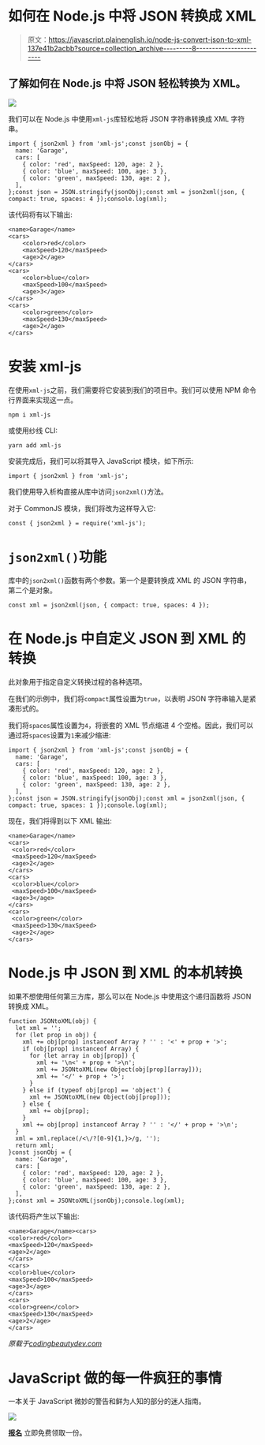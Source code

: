 # 如何在 Node.js 中将 JSON 转换成 XML

> 原文：<https://javascript.plainenglish.io/node-js-convert-json-to-xml-137e41b2acbb?source=collection_archive---------8----------------------->

## 了解如何在 Node.js 中将 JSON 轻松转换为 XML。

![](img/70d0a7b5b513265bd8beee46cb131474.png)

我们可以在 Node.js 中使用`xml-js`库轻松地将 JSON 字符串转换成 XML 字符串。

```
import { json2xml } from 'xml-js';const jsonObj = {
  name: 'Garage',
  cars: [
    { color: 'red', maxSpeed: 120, age: 2 },
    { color: 'blue', maxSpeed: 100, age: 3 },
    { color: 'green', maxSpeed: 130, age: 2 },
  ],
};const json = JSON.stringify(jsonObj);const xml = json2xml(json, { compact: true, spaces: 4 });console.log(xml);
```

该代码将有以下输出:

```
<name>Garage</name>
<cars>
    <color>red</color>
    <maxSpeed>120</maxSpeed>
    <age>2</age>
</cars>
<cars>
    <color>blue</color>
    <maxSpeed>100</maxSpeed>
    <age>3</age>
</cars>
<cars>
    <color>green</color>
    <maxSpeed>130</maxSpeed>
    <age>2</age>
</cars>
```

# 安装 xml-js

在使用`xml-js`之前，我们需要将它安装到我们的项目中。我们可以使用 NPM 命令行界面来实现这一点。

```
npm i xml-js
```

或使用纱线 CLI:

```
yarn add xml-js
```

安装完成后，我们可以将其导入 JavaScript 模块，如下所示:

```
import { json2xml } from 'xml-js';
```

我们使用导入析构直接从库中访问`json2xml()`方法。

对于 CommonJS 模块，我们将改为这样导入它:

```
const { json2xml } = require('xml-js');
```

# `json2xml()`功能

库中的`json2xml()`函数有两个参数。第一个是要转换成 XML 的 JSON 字符串，第二个是对象。

```
const xml = json2xml(json, { compact: true, spaces: 4 });
```

# 在 Node.js 中自定义 JSON 到 XML 的转换

此对象用于指定自定义转换过程的各种选项。

在我们的示例中，我们将`compact`属性设置为`true`，以表明 JSON 字符串输入是紧凑形式的。

我们将`spaces`属性设置为`4`，将嵌套的 XML 节点缩进 4 个空格。因此，我们可以通过将`spaces`设置为`1`来减少缩进:

```
import { json2xml } from 'xml-js';const jsonObj = {
  name: 'Garage',
  cars: [
    { color: 'red', maxSpeed: 120, age: 2 },
    { color: 'blue', maxSpeed: 100, age: 3 },
    { color: 'green', maxSpeed: 130, age: 2 },
  ],
};const json = JSON.stringify(jsonObj);const xml = json2xml(json, { compact: true, spaces: 1 });console.log(xml);
```

现在，我们将得到以下 XML 输出:

```
<name>Garage</name>
<cars>
 <color>red</color>
 <maxSpeed>120</maxSpeed>
 <age>2</age>
</cars>
<cars>
 <color>blue</color>
 <maxSpeed>100</maxSpeed>
 <age>3</age>
</cars>
<cars>
 <color>green</color>
 <maxSpeed>130</maxSpeed>
 <age>2</age>
</cars>
```

# Node.js 中 JSON 到 XML 的本机转换

如果不想使用任何第三方库，那么可以在 Node.js 中使用这个递归函数将 JSON 转换成 XML。

```
function JSONtoXML(obj) {
  let xml = '';
  for (let prop in obj) {
    xml += obj[prop] instanceof Array ? '' : '<' + prop + '>';
    if (obj[prop] instanceof Array) {
      for (let array in obj[prop]) {
        xml += '\n<' + prop + '>\n';
        xml += JSONtoXML(new Object(obj[prop][array]));
        xml += '</' + prop + '>';
      }
    } else if (typeof obj[prop] == 'object') {
      xml += JSONtoXML(new Object(obj[prop]));
    } else {
      xml += obj[prop];
    }
    xml += obj[prop] instanceof Array ? '' : '</' + prop + '>\n';
  }
  xml = xml.replace(/<\/?[0-9]{1,}>/g, '');
  return xml;
}const jsonObj = {
  name: 'Garage',
  cars: [
    { color: 'red', maxSpeed: 120, age: 2 },
    { color: 'blue', maxSpeed: 100, age: 3 },
    { color: 'green', maxSpeed: 130, age: 2 },
  ],
};const xml = JSONtoXML(jsonObj);console.log(xml);
```

该代码将产生以下输出:

```
<name>Garage</name><cars>
<color>red</color>
<maxSpeed>120</maxSpeed>
<age>2</age>
</cars>
<cars>
<color>blue</color>
<maxSpeed>100</maxSpeed>
<age>3</age>
</cars>
<cars>
<color>green</color>
<maxSpeed>130</maxSpeed>
<age>2</age>
</cars>
```

*原载于*[*codingbeautydev.com*](https://cbdev.link/fe37fc)

# JavaScript 做的每一件疯狂的事情

一本关于 JavaScript 微妙的警告和鲜为人知的部分的迷人指南。

![](img/143ee152ba78025ea8643ba5b9726a20.png)

[**报名**](https://cbdev.link/d3c4eb) 立即免费领取一份。
